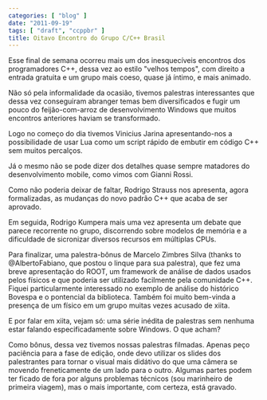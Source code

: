 ```yaml
---
categories: [ "blog" ]
date: "2011-09-19"
tags: [ "draft", "ccppbr" ]
title: Oitavo Encontro do Grupo C/C++ Brasil
---
```

Esse final de semana ocorreu mais um dos inesquecíveis encontros dos programadores C++, dessa vez ao estilo "velhos tempos", com direito a entrada gratuita e um grupo mais coeso, quase já íntimo, e mais animado.


Não só pela informalidade da ocasião, tivemos palestras interessantes que dessa vez conseguiram abranger temas bem diversificados e fugir um pouco do feijão-com-arroz de desenvolvimento Windows que muitos encontros anteriores haviam se transformado.


Logo no começo do dia tivemos Vinicius Jarina apresentando-nos a possibilidade de usar Lua como um script rápido de embutir em código C++ sem muitos percalços.


Já o mesmo não se pode dizer dos detalhes quase sempre matadores do desenvolvimento mobile, como vimos com Gianni Rossi.


Como não poderia deixar de faltar, Rodrigo Strauss nos apresenta, agora formalizadas, as mudanças do novo padrão C++ que acaba de ser aprovado.

Em seguida, Rodrigo Kumpera mais uma vez apresenta um debate que parece recorrente no grupo, discorrendo sobre modelos de memória e a dificuldade de sicronizar diversos recursos em múltiplas CPUs.


Para finalizar, uma palestra-bônus de Marcelo Zimbres Silva (thanks to @AlbertoFabiano, que postou o linque para sua palestra), que fez uma breve apresentação do ROOT, um framework de análise de dados usados pelos físicos e que poderia ser utilizado facilmente pela comunidade C++. Fiquei particularmente interessado no exemplo de análise do histórico Bovespa e o pontencial da biblioteca. Também foi muito bem-vinda a presença de um físico em um grupo muitas vezes acusado de xiita.


E por falar em xiita, vejam só: uma série inédita de palestras sem nenhuma estar falando especificadamente sobre Windows. O que acham?


Como bônus, dessa vez tivemos nossas palestras filmadas. Apenas peço paciência para a fase de edição, onde devo utilizar os slides dos palestrantes para tornar o visual mais didátivo do que uma câmera se movendo freneticamente de um lado para o outro. Algumas partes podem ter ficado de fora por alguns problemas técnicos (sou marinheiro de primeira viagem), mas o mais importante, com certeza, está gravado.

